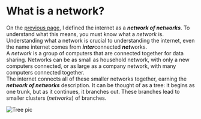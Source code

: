 # What is a network?
On the [previous page](doc1.md), I defined the internet as a ***network of networks***. To understand what this means, you must know what a *network* is. Understanding what a network is crucial to understanding the internet, even the name internet comes from ***inter***connected ***net***works.  
A *network* is a group of computers that are connected together for data sharing. Networks can be as small as household network, with only a new computers connected, or as large as a company network, with many computers connected together.  
The internet connects all of these smaller networks together, earning the ***network of networks*** description. It can be thought of as a tree: it begins as one trunk, but as it continues, it branches out. These branches lead to smaller clusters (*networks*) of branches.
  
![Tree pic](https://github.com/user-attachments/assets/f2c33de1-6a7b-4e53-b33d-018c829790f3)
